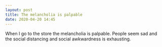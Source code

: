 ```yaml
---
layout: post
title: The melancholia is palpable
date: 2020-04-20 14:45
---
```

When I go to the store the melancholia is palpable. People seem sad and the social distancing and social awkwardness is exhausting.